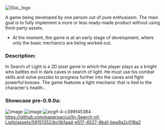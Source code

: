 ![ISoL_logo](https://user-images.githubusercontent.com/59151352/233812773-6eb02663-9096-4523-b677-c0a890120af1.png)

A game being developed by one person out of pure enthusiasm. The main goal is to fully implement a more or less ready-made product without using third-party assets.

* At the moment, the game is at an early stage of development, where only the basic mechanics are being worked out.

### Description: 
In Search of Light is a 2D pixel game in which the player plays as a knight who battles evil in dark caves in search of light. He must use his combat skills and solve puzzles to progress further into the caves and fight powerful bosses. The game features a light mechanic that is tied to the character's health...

### Showcase pre-0.9.0a:

![image](https://github.com/papersaccul/In-Search-of-Light/assets/59151352/e8b9c1ff-717b-4895-b862-ae404be18a19)
![image](https://github.com/papersaccul/In-Search-of-Light/assets/59151352/584f6a1a-3646-4bb5-b16b-67d6b1281401)
![ezgif-4-c399145384](https://github.com/papersaccul/In-Search-of-Light/assets/59151352/143f089e-2f46-44ac-8582-605180c0f2f2)
https://github.com/papersaccul/In-Search-of-Light/assets/59151352/bc0b1aad-e517-4527-8ba1-bea9a2c018a2


